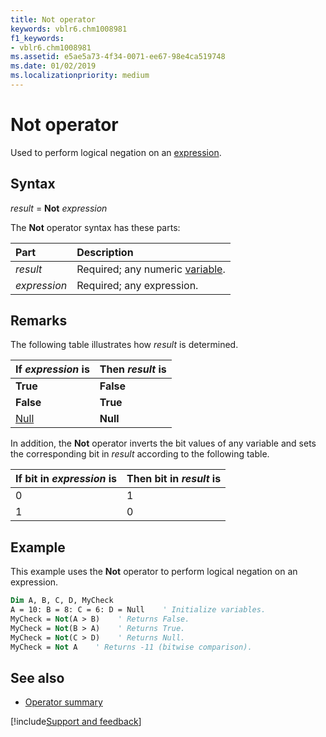 ```yaml
---
title: Not operator
keywords: vblr6.chm1008981
f1_keywords:
- vblr6.chm1008981
ms.assetid: e5ae5a73-4f34-0071-ee67-98e4ca519748
ms.date: 01/02/2019
ms.localizationpriority: medium
---
```



# Not operator

Used to perform logical negation on an [expression](../../Glossary/vbe-glossary.md#expression).

## Syntax

_result_ = **Not** _expression_

The **Not** operator syntax has these parts:

|Part|Description|
|:-----|:-----|
| _result_|Required; any numeric [variable](../../Glossary/vbe-glossary.md#variable).|
| _expression_|Required; any expression.|

## Remarks

The following table illustrates how _result_ is determined.

|If _expression_ is|Then _result_ is|
|:-----|:-----|
|**True**|**False**|
|**False**|**True**|
|[Null](../../Glossary/vbe-glossary.md#null)|**Null**|

In addition, the **Not** operator inverts the bit values of any variable and sets the corresponding bit in _result_ according to the following table.

|If bit in _expression_ is|Then bit in _result_ is|
|:-----|:-----|
|0|1|
|1|0|

## Example

This example uses the **Not** operator to perform logical negation on an expression.

```vb
Dim A, B, C, D, MyCheck
A = 10: B = 8: C = 6: D = Null    ' Initialize variables.
MyCheck = Not(A > B)    ' Returns False.
MyCheck = Not(B > A)    ' Returns True.
MyCheck = Not(C > D)    ' Returns Null.
MyCheck = Not A    ' Returns -11 (bitwise comparison).

```

## See also

- [Operator summary](operator-summary.md)

[!include[Support and feedback](~/includes/feedback-boilerplate.md)]